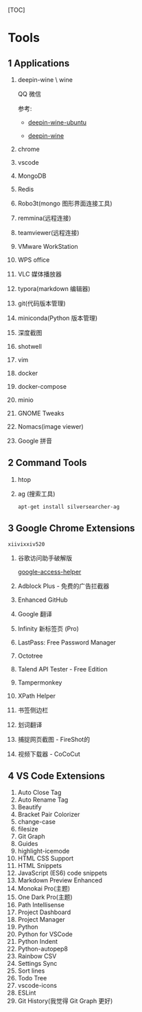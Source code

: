 [TOC]

# Tools

## 1 Applications

1. deepin-wine \ wine

   QQ  微信

   参考:

   -  [deepin-wine-ubuntu](https://github.com/wszqkzqk/deepin-wine-ubuntu)

   - [deepin-wine](https://github.com/zq1997/deepin-wine)

2. chrome

3. vscode

4. MongoDB

5. Redis

6. Robo3t(mongo 图形界面连接工具)

7. remmina(远程连接)

8. teamviewer(远程连接)

9. VMware WorkStation

10. WPS office

11. VLC 媒体播放器

12. typora(markdown 编辑器)

13. git(代码版本管理)

14. miniconda(Python 版本管理)

15. 深度截图

16. shotwell

17. vim

18. docker

19. docker-compose

20. minio

21. GNOME Tweaks

22. Nomacs(image viewer)

23. Google 拼音

## 2 Command Tools

1. htop

2. ag (搜索工具)

   ```bash
   apt-get install silversearcher-ag
   ```

##  3 Google Chrome Extensions

`xiivixxiv520`

1. 谷歌访问助手破解版

    [google-access-helper](https://github.com/haotian-wang/google-access-helper)

2. Adblock Plus - 免费的广告拦截器

3. Enhanced GitHub

4. Google 翻译

5. Infinity 新标签页 (Pro)

6. LastPass: Free Password Manager

7. Octotree

8. Talend API Tester - Free Edition

9. Tampermonkey

10. XPath Helper

11. 书签侧边栏

12. 划词翻译

13. 捕捉网页截图 - FireShot的

14. 视频下载器 - CoCoCut

## 4 VS Code Extensions

1. Auto Close Tag
2. Auto Rename Tag
3. Beautify
4. Bracket Pair Colorizer
5. change-case
6. filesize
7. Git Graph
8. Guides
9. highlight-icemode
10. HTML CSS Support
11. HTML Snippets
12. JavaScript (ES6) code snippets
13. Markdown Preview Enhanced
14. Monokai Pro(主题)
15. One Dark Pro(主题)
16. Path Intellisense
17. Project Dashboard
18. Project Manager
19. Python
20. Python for VSCode
21. Python Indent
22. Python-autopep8
23. Rainbow CSV
24. Settings Sync
25. Sort lines
26. Todo Tree
27. vscode-icons
28. ESLint
29. Git History(我觉得 Git Graph 更好)

